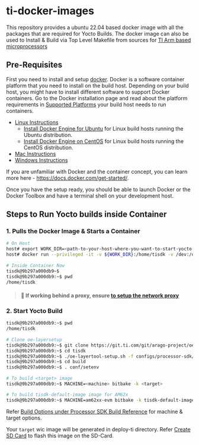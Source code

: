 # ti-docker-images

This repository provides a ubuntu 22.04 based docker image with all the packages that are required for Yocto Builds. 
The docker image can also be used to Install & Build via Top Level Makefile from sources for [TI Arm based microprocessors](https://www.ti.com/microcontrollers-mcus-processors/arm-based-processors/products.html)

## Pre-Requisites

First you need to install and setup [docker](https://www.docker.com/). Docker is a software container platform that you need to install on the build host. Depending on your build host, you might have to install different software to support Docker containers. Go to the Docker installation page and read about the platform requirements in [Supported Platforms](https://docs.docker.com/engine/install/#supported-platforms) your build host needs to run containers.

- [Linux Instructions](https://docs.docker.com/engine/install/)
  - [Install Docker Engine for Ubuntu](https://docs.docker.com/engine/install/ubuntu/) for Linux build hosts running the Ubuntu distribution.
  - [Install Docker Engine on CentOS](https://docs.docker.com/engine/install/centos/) for Linux build hosts running the CentOS distribution.
- [Mac Instructions](https://github.com/crops/docker-win-mac-docs/wiki/Mac-Instructions)
- [Windows Instructions](https://github.com/crops/docker-win-mac-docs/wiki/Windows-Instructions-%28Docker-Toolbox%29)

If you are unfamiliar with Docker and the container concept, you can learn more here - https://docs.docker.com/get-started/.

Once you have the setup ready, you should be able to launch Docker or the Docker Toolbox and have a terminal shell on your development host.

## Steps to Run Yocto builds inside Container

### 1. Pulls the Docker Image & Starts a Container

```sh
# On Host
host# export WORK_DIR=<path-to-your-host-where-you-want-to-start-yocto-build>
host# docker run --privileged -it -v ${WORK_DIR}:/home/tisdk -v /dev:/dev -v /media/:/media/ -w /home/tisdk ghcr.io/cshilwant/ubuntu-distro:latest
 
# Inside Container Now
tisdk@9b297a000db9~$ 
tisdk@9b297a000db9:~$ pwd
/home/tisdk
```

> #### 📝 If working behind a proxy, ensure [to setup the network proxy](https://wiki.yoctoproject.org/wiki/Working_Behind_a_Network_Proxy)

### 2. Start Yocto Build


```sh
tisdk@9b297a000db9:~$ pwd
/home/tisdk
 
# Clone oe-layersetup
tisdk@9b297a000db9:~$ git clone https://git.ti.com/git/arago-project/oe-layersetup.git tisdk
tisdk@9b297a000db9:~$ cd tisdk
tisdk@9b297a000db9:~$ ./oe-layertool-setup.sh -f configs/processor-sdk/<oe-config-file>
tisdk@9b297a000db9:~$ cd build  
tisdk@9b297a000db9:~$ . conf/setenv
 
# To build <target> image
tisdk@9b297a000db9:~$ MACHINE=<machine> bitbake -k <target>

# To build tisdk-default-image image for AM62x
tisdk@9b297a000db9:~$ MACHINE=am62xx-evm bitbake -k tisdk-default-image

```

Refer [Build Options under Processor SDK Build Reference](https://software-dl.ti.com/processor-sdk-linux/esd/AM62X/latest/exports/docs/linux/Overview_Building_the_SDK.html#build-options) for machine & target options.

Your `target` wic image will be generated in deploy-ti directory. Refer [Create SD Card](https://software-dl.ti.com/processor-sdk-linux/esd/AM62X/latest/exports/docs/linux/Overview/Processor_SDK_Linux_create_SD_card.html) to flash this image on the SD-Card.
